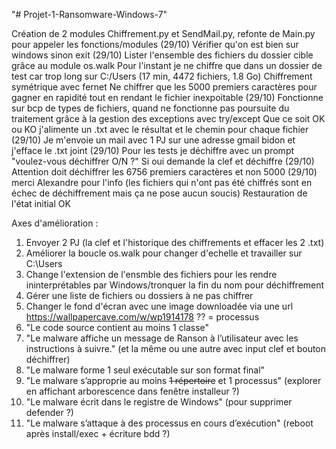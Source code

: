 "# Projet-1-Ransomware-Windows-7" 

Création de 2 modules Chiffrement.py et SendMail.py, refonte de Main.py pour appeler les fonctions/modules (29/10)
Vérifier qu'on est bien sur windows sinon exit (29/10)
Lister l'ensemble des fichiers du dossier cible grâce au module os.walk
Pour l'instant je ne chiffre que dans un dossier de test car trop long sur C:/Users (17 min, 4472 fichiers, 1.8 Go)
Chiffrement symétrique avec fernet
Ne chiffrer que les 5000 premiers caractères pour gagner en rapidité tout en rendant le fichier inexpoitable (29/10)
Fonctionne sur bcp de types de fichiers, quand ne fonctionne pas poursuite du traitement grâce à la gestion des exceptions avec try/except
Que ce soit OK ou KO j'alimente un .txt avec le résultat et le chemin pour chaque fichier (29/10)
Je m'envoie un mail avec 1 PJ sur une adresse gmail bidon et j'efface le .txt joint (29/10) 
Pour les tests je déchiffre avec un prompt "voulez-vous déchiffrer O/N ?" 
Si oui demande la clef et déchiffre (29/10) 
Attention doit déchiffrer les 6756 premiers caractères et non 5000 (29/10) merci Alexandre pour l'info
(les fichiers qui n'ont pas été chiffrés sont en échec de déchiffrement mais ça ne pose aucun soucis)
Restauration de l'état initial OK

Axes d'amélioration :
1. Envoyer 2 PJ (la clef et l'historique des chiffrements et effacer les 2 .txt)
2. Améliorer la boucle os.walk pour changer d'echelle et travailler sur C:\Users
3. Change l'extension de l'ensmble des fichiers pour les rendre ininterprétables par Windows/tronquer la fin du nom pour déchiffrement
4. Gérer une liste de fichiers ou dossiers à ne pas chiffrer
5. Changer le fond d'écran avec une image downloadée via une url https://wallpapercave.com/w/wp1914178 ?? = processus
6. "Le code source contient au moins 1 classe"
7. "Le malware affiche un message de Ranson à l’utilisateur avec les instructions à suivre." (et la même ou une autre avec input clef et bouton déchiffrer)
8. "Le malware forme 1 seul exécutable sur son format final"
9. "Le malware s’approprie au moins ~~1 répertoire~~ et 1 processus" (explorer en affichant arborescence dans fenêtre installeur ?)
10. "Le malware écrit dans le registre de Windows" (pour supprimer defender ?)
11. "Le malware s’attaque à des processus en cours d’exécution" (reboot après install/exec + écriture bdd ?)

